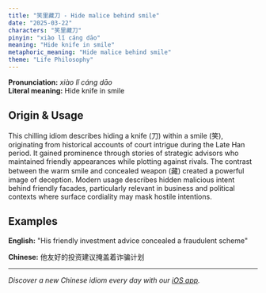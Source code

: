 ```yaml
---
title: "笑里藏刀 - Hide malice behind smile"
date: "2025-03-22"
characters: "笑里藏刀"
pinyin: "xiào lǐ cáng dāo"
meaning: "Hide knife in smile"
metaphoric_meaning: "Hide malice behind smile"
theme: "Life Philosophy"
---
```


**Pronunciation:** *xiào lǐ cáng dāo*  
**Literal meaning:** Hide knife in smile

## Origin & Usage

This chilling idiom describes hiding a knife (刀) within a smile (笑), originating from historical accounts of court intrigue during the Late Han period. It gained prominence through stories of strategic advisors who maintained friendly appearances while plotting against rivals. The contrast between the warm smile and concealed weapon (藏) created a powerful image of deception. Modern usage describes hidden malicious intent behind friendly facades, particularly relevant in business and political contexts where surface cordiality may mask hostile intentions.

## Examples

**English:** "His friendly investment advice concealed a fraudulent scheme"

**Chinese:** 他友好的投资建议掩盖着诈骗计划

---

*Discover a new Chinese idiom every day with our [iOS app](https://apps.apple.com/us/app/daily-chinese-idioms/id6740611324).*
